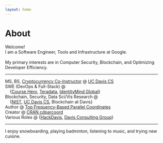 ```yaml
---
layout: home
---
```

# About 

Welcome! <br>
I am a Software Engineer, Tools and Infrastructure at Google. <br><br>
My primary interests are in Computer Security, Blockchain, and Optimizing Developer Efficiency.<br>

---

MS, BS, [Cryptocurrency Co-Instructor](http://rylanschaeffer.github.io/resources/198FCourseSyllabus.pdf) @ [UC Davis CS](http://www.cs.ucdavis.edu)<br>
SWE (DevOps &amp; Full-Stack) @ <br>
&nbsp;&nbsp;&nbsp;&nbsp;{[Course Hero](https://www.coursehero.com), [Teradata](https://www.teradata.com), [IdentityMind Global](https://www.identitymindglobal.com)}<br>
Blockchain, Security, Data Sci/Vis Research @ <br>
&nbsp;&nbsp;&nbsp;&nbsp;{[NIST](https://www.nist.gov), [UC Davis CS](http://www.cs.ucdavis.edu), Blockchain at Davis}<br>
Author @ [Top Frequency-Based Parallel Coordinates](https://arxiv.org/abs/1709.00665)<br>
Creator @ [CRAN cdparcoord](https://CRAN.R-project.org/package=cdparcoord)<br>
Various Roles @ {[HackDavis](http://hackdavis.io/), [Davis Consulting Group](http://davisconsultinggroup.org)}<br>

---

I enjoy snowboarding, playing badminton, listening to music, and trying new cuisine. 
